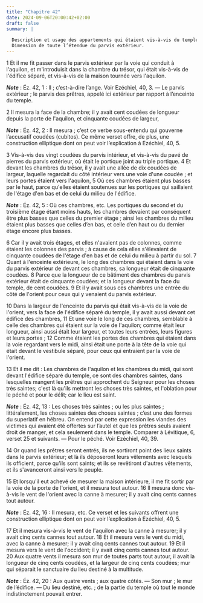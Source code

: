 ```yaml
---
title: "Chapitre 42"
date: 2024-09-06T20:00:42+02:00
draft: false
summary: |
  
  Description et usage des appartements qui étaient vis-à-vis du temple dans le parvis des prêtres.
  Dimension de toute l’étendue du parvis extérieur.
---
```



1 Et il me fit passer dans le parvis extérieur par la voie qui conduit à l'aquilon, et m'introduisit dans la chambre du trésor, qui était vis-à-vis de l'édifice séparé, et vis-à-vis de la maison tournée vers l'aquilon.

***Note*** :  Éz. 42, 1 : Il ; c’est-à-dire l’ange. Voir Ezéchiel, 40, 3. ― Le parvis extérieur ; le parvis des prêtres, appelé ici extérieur par rapport à l’enceinte du temple.

2 Il mesura la face de la chambre; il y avait cent coudées de longueur depuis la porte de l'aquilon, et cinquante coudées de largeur,

***Note*** :  Éz. 42, 2 : Il mesura ; c’est ce verbe sous-entendu qui gouverne l’accusatif coudées (cubitos). Ce même verset offre, de plus, une construction elliptique dont on peut voir l’explication à Ezéchiel, 40, 5.

3 Vis-à-vis des vingt coudées du parvis intérieur, et vis-à-vis du pavé de pierres du parvis extérieur, où était le portique joint au triple portique. 4 Et devant les chambres du trésor, il y avait une allée de dix coudées de largeur, laquelle regardait du côté intérieur vers une voie d'une coudée ; et leurs portes étaient vers l'aquilon, 5 Où ces chambres étaient plus basses par le haut, parce qu'elles étaient soutenues sur les portiques qui saillaient de l'étage d'en bas et de celui du milieu de l'édifice.

***Note*** :  Éz. 42, 5 : Où ces chambres, etc. Les portiques du second et du troisième étage étant moins hauts, les chambres devaient par conséquent être plus basses que celles du premier étage ; ainsi les chambres du milieu étaient plus basses que celles d’en bas, et celle d’en haut ou du dernier étage encore plus basses.

6 Car il y avait trois étages, et elles n'avaient pas de colonnes, comme étaient les colonnes des parvis ; à cause de cela elles s'élevaient de cinquante coudées de l'étage d'en bas et de celui du milieu à partir du sol. 7 Quant à l'enceinte extérieure, le long des chambres qui étaient dans la voie du parvis extérieur de devant ces chambres, sa longueur était de cinquante coudées. 8 Parce que la longueur de ce bâtiment des chambres du parvis extérieur était de cinquante coudées; et la longueur devant la face du temple, de cent coudées. 9 Et il y avait sous ces chambres une entrée du côté de l'orient pour ceux qui y venaient du parvis extérieur.


10 Dans la largeur de l'enceinte du parvis qui était vis-à-vis de la voie de l'orient, vers la face de l'édifice séparé du temple, il y avait aussi devant cet édifice des chambres, 11 Et une voie le long de ces chambres, semblable à celle des chambres qui étaient sur la voie de l'aquilon; comme était leur longueur, ainsi aussi était leur largeur, et toutes leurs entrées, leurs figures et leurs portes ; 12 Comme étaient les portes des chambres qui étaient dans la voie regardant vers le midi, ainsi était une porte à la tête de la voie qui était devant le vestibule séparé, pour ceux qui entraient par la voie de l'orient.


13 Et il me dit : Les chambres de l'aquilon et les chambres du midi, qui sont devant l'édifice séparé du temple, ce sont des chambres saintes, dans lesquelles mangent les prêtres qui approchent du Seigneur pour les choses très saintes; c'est là qu'ils mettront les choses très saintes, et l'oblation pour le péché et pour le délit; car le lieu est saint.

***Note*** :  Éz. 42, 13 : Les choses très saintes ; ou les plus saintes ; littéralement, les choses saintes des choses saintes ; c’est une des formes du superlatif en hébreu. On entend par cette expression les viandes des victimes qui avaient été offertes sur l’autel et que les prêtres seuls avaient droit de manger, et cela seulement dans le temple. Comparer à Lévitique, 6, verset 25 et suivants. ― Pour le péché. Voir Ezéchiel, 40, 39.

14 Or quand les prêtres seront entrés, ils ne sortiront point des lieux saints dans le parvis extérieur; et là ils déposeront leurs vêlements avec lesquels ils officient, parce qu'ils sont saints; et ils se revêtiront d'autres vêtements, et ils s'avanceront ainsi vers le peuple.


15 Et lorsqu'il eut achevé de mesurer la maison intérieure, il me fit sortir par la voie de la porte de l'orient, et il mesura tout autour. 16 Il mesura donc vis-à-vis le vent de l'orient avec la canne à mesurer; il y avait cinq cents cannes tout autour.

***Note*** :  Éz. 42, 16 : Il mesura, etc. Ce verset et les suivants offrent une construction elliptique dont on peut voir l’explication à Ezéchiel, 40, 5.

17 Et il mesura vis-à-vis le vent de l'aquilon avec la canne à mesurer; il y avait cinq cents cannes tout autour. 18 Et il mesura vers le vent du midi, avec la canne à mesurer; il y avait cinq cents cannes tout autour. 19 Et il mesura vers le vent de l'occident; il y avait cinq cents cannes tout autour. 20 Aux quatre vents il mesura son mur de toutes parts tout autour, il avait la longueur de cinq cents coudées, et la largeur de cinq cents coudées; mur qui séparait le sanctuaire du lieu destiné à la multitude.

***Note*** :  Éz. 42, 20 : Aux quatre vents ; aux quatre côtés. ― Son mur ; le mur de l’édifice. ― Du lieu destiné, etc. ; de la partie du temple où tout le monde indistinctement pouvait entrer.

